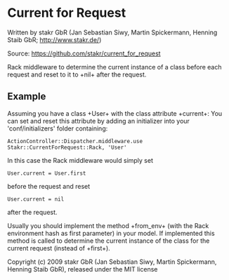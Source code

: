 # Current for Request

Written by stakr GbR (Jan Sebastian Siwy, Martin Spickermann, Henning Staib GbR; http://www.stakr.de/)

Source: https://github.com/stakr/current_for_request

Rack middleware to determine the current instance of a class before each request and reset to it to +nil+ after the request.


## Example

Assuming you have a class +User+ with the class attribute +current+: You can set and reset this attribute by adding an
initializer into your 'conf/initializers' folder containing:

    ActionController::Dispatcher.middleware.use Stakr::CurrentForRequest::Rack, 'User'

In this case the Rack middleware would simply set

    User.current = User.first

before the request and reset

    User.current = nil

after the request.

Usually you should implement the method +from_env+ (with the Rack environment hash as first parameter) in your model.
If implemented this method is called to determine the current instance of the class for the current request
(instead of +first+).


Copyright (c) 2009 stakr GbR (Jan Sebastian Siwy, Martin Spickermann, Henning Staib GbR), released under the MIT license
